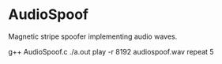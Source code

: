 # AudioSpoof
Magnetic stripe spoofer implementing audio waves.

g++ AudioSpoof.c
./a.out
play -r 8192 audiospoof.wav repeat 5
